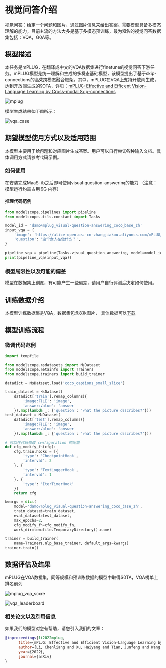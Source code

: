 
# 视觉问答介绍
视觉问答：给定一个问题和图片，通过图片信息来给出答案。需要模型具备多模态理解的能力，目前主流的方法大多是基于多模态预训练，最为知名的视觉问答数据集包括：VQA，GQA等。

## 模型描述

本任务是mPLUG，在翻译成中文的VQA数据集进行finetune的视觉问答下游任务。mPLUG模型是统一理解和生成的多模态基础模型，该模型提出了基于skip-connections的高效跨模态融合框架。其中，mPLUG在VQA上支持开放阈生成，达到开放阈生成的SOTA，详见：[mPLUG: Effective and Efficient Vision-Language Learning by Cross-modal Skip-connections](https://arxiv.org/abs/2205.12005)

![mplug](./resources/model.png)

模型生成结果如下图所示：

![vqa_case](./resources/case.png)


## 期望模型使用方式以及适用范围
本模型主要用于给问题和对应图片生成答案。用户可以自行尝试各种输入文档。具体调用方式请参考代码示例。

### 如何使用
在安装完成MaaS-lib之后即可使用visual-question-answering的能力 （注意：模型运行约需占用 9G 内存）

#### 推理代码范例
```python
from modelscope.pipelines import pipeline
from modelscope.utils.constant import Tasks

model_id = 'damo/mplug_visual-question-answering_coco_base_zh'
input_vqa = {
    'image': 'https://alice-open.oss-cn-zhangjiakou.aliyuncs.com/mPLUG/image_mplug_vqa.jpg',
    'question': '这个女人在做什么？',
}

pipeline_vqa = pipeline(Tasks.visual_question_answering, model=model_id)
print(pipeline_vqa(input_vqa))

```

### 模型局限性以及可能的偏差
模型在数据集上训练，有可能产生一些偏差，请用户自行评测后决定如何使用。

## 训练数据介绍
本模型训练数据集是VQA，数据集包含83k图片， 具体数据可以[下载](https://visualqa.org/)

## 模型训练流程

### 微调代码范例

```python
import tempfile

from modelscope.msdatasets import MsDataset
from modelscope.metainfo import Trainers
from modelscope.trainers import build_trainer

datadict = MsDataset.load('coco_captions_small_slice')

train_dataset = MsDataset(
    datadict['train'].remap_columns({
        'image:FILE': 'image',
        'answer:Value': 'answer'
    }).map(lambda _: {'question': 'what the picture describes?'}))
test_dataset = MsDataset(
    datadict['test'].remap_columns({
        'image:FILE': 'image',
        'answer:Value': 'answer'
    }).map(lambda _: {'question': 'what the picture describes?'}))

# 可以在代码修改 configuration 的配置
def cfg_modify_fn(cfg):
    cfg.train.hooks = [{
        'type': 'CheckpointHook',
        'interval': 2
    }, {
        'type': 'TextLoggerHook',
        'interval': 1
    }, {
        'type': 'IterTimerHook'
    }]
    return cfg

kwargs = dict(
    model='damo/mplug_visual-question-answering_coco_base_zh',
    train_dataset=train_dataset,
    eval_dataset=test_dataset,
    max_epochs=2,
    cfg_modify_fn=cfg_modify_fn,
    work_dir=tempfile.TemporaryDirectory().name)

trainer = build_trainer(
    name=Trainers.nlp_base_trainer, default_args=kwargs)
trainer.train()
```

## 数据评估及结果
mPLUG在VQA数据集，同等规模和预训练数据的模型中取得SOTA，VQA榜单上排名前列

![mplug_vqa_score](./resources/vqa_exp.png)

![vqa_leaderboard](./resources/vqa.png)
### 相关论文以及引用信息
如果我们的模型对您有帮助，请您引入我们的文章：
```BibTeX
@inproceedings{li2022mplug,
      title={mPLUG: Effective and Efficient Vision-Language Learning by Cross-modal Skip-connections}, 
      author={Li, Chenliang and Xu, Haiyang and Tian, Junfeng and Wang, Wei and Yan, Ming and Bi, Bin and Ye, Jiabo and Chen, Hehong and Xu, Guohai and Cao, Zheng and Zhang, Ji and Huang, Songfang and Huang, Fei and Zhou, Jingren and Luo Si},
      year={2022},
      journal={arXiv}
}
```



